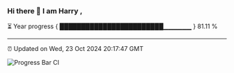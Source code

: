 ### Hi there 👋 I am Harry , 

⏳ Year progress { ████████████████████████▁▁▁▁▁▁ } 81.11 %

---

⏰ Updated on Wed, 23 Oct 2024 20:17:47 GMT

![Progress Bar CI](https://github.com/duykhang68/duykhang68/workflows/Progress%20Bar%20CI/badge.svg)
